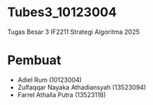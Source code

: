 # Tubes3_10123004
Tugas Besar 3 IF2211 Strategi Algoritma 2025

# Pembuat
- Adiel Rum (10123004)
- Zulfaqqar Nayaka Athadiansyah (13523094)
- Farrel Athalla Putra (13523118)
